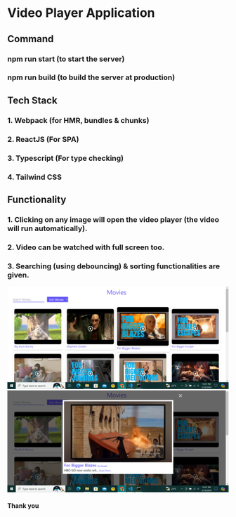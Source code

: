 # Video Player Application

## Command
### npm run start (to start the server)
### npm run build (to build the server at production)

## Tech Stack
### 1. Webpack (for HMR, bundles & chunks)
### 2. ReactJS (For SPA)
### 3. Typescript (For type checking)
### 4. Tailwind CSS 

## Functionality 
### 1. Clicking on any image will open the video player (the video will run automatically).
### 2. Video can be watched with full screen too.
### 3. Searching (using debouncing) & sorting functionalities are given.


<img src="public/images/view-1.png" alt="Task"/>

<img src="public/images/view-2.png" alt="Task"/>

#### Thank you


